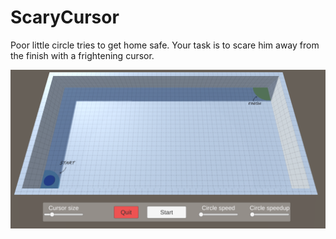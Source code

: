 # ScaryCursor

Poor little circle tries to get home safe. Your task is to scare him away from the finish with a frightening cursor.

![Game screen](game_screen.png)
